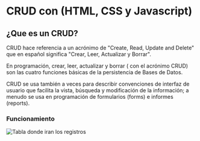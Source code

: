 # CRUD con (HTML, CSS y Javascript)

## ¿Que es un CRUD?

CRUD hace referencia a un acrónimo de "Create, Read, Update and Delete" que en español significa "Crear, Leer, Actualizar y Borrar".

En programación, crear, leer, actualizar y borrar ( con el acrónimo CRUD) son las cuatro funciones básicas de la persistencia de Bases de Datos.

CRUD se usa también a veces para describir convenciones de interfaz de usuario que facilita la vista, búsqueda y modificación de la información; a menudo se usa en programación de formularios (forms) e informes (reports). 

### Funcionamiento

![Tabla donde iran los registros](https://raw.githubusercontent.com/Geracros13/repositorioCRUD-HTML-CSS-JS-/master/images/uno.png)
